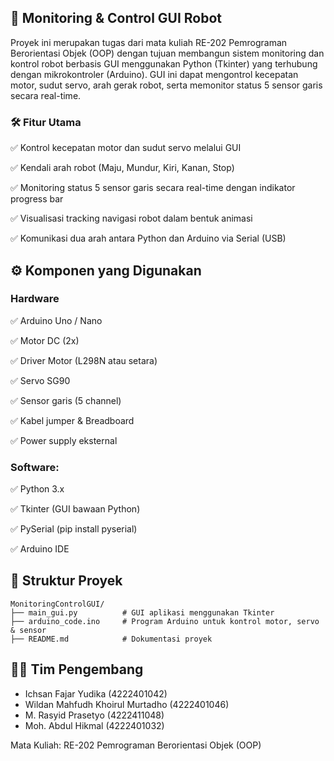 ## 📡 Monitoring & Control GUI Robot

Proyek ini merupakan tugas dari mata kuliah RE-202 Pemrograman Berorientasi Objek (OOP) dengan tujuan membangun sistem monitoring dan kontrol robot berbasis GUI menggunakan Python (Tkinter) yang terhubung dengan mikrokontroler (Arduino). GUI ini dapat mengontrol kecepatan motor, sudut servo, arah gerak robot, serta memonitor status 5 sensor garis secara real-time.

### 🛠️ Fitur Utama

✅ Kontrol kecepatan motor dan sudut servo melalui GUI

✅ Kendali arah robot (Maju, Mundur, Kiri, Kanan, Stop)

✅ Monitoring status 5 sensor garis secara real-time dengan indikator progress bar

✅ Visualisasi tracking navigasi robot dalam bentuk animasi

✅ Komunikasi dua arah antara Python dan Arduino via Serial (USB)

## ⚙️ Komponen yang Digunakan

### Hardware

✅ Arduino Uno / Nano

✅ Motor DC (2x)

✅ Driver Motor (L298N atau setara)

✅ Servo SG90

✅ Sensor garis (5 channel)

✅ Kabel jumper & Breadboard

✅ Power supply eksternal

### Software:

✅ Python 3.x

✅ Tkinter (GUI bawaan Python)

✅ PySerial (pip install pyserial)

✅ Arduino IDE

## 🧩 Struktur Proyek

```
MonitoringControlGUI/
├── main_gui.py          # GUI aplikasi menggunakan Tkinter
├── arduino_code.ino     # Program Arduino untuk kontrol motor, servo & sensor
├── README.md            # Dokumentasi proyek
```

## 🧑‍💻 Tim Pengembang

- Ichsan Fajar Yudika (4222401042)
- Wildan Mahfudh Khoirul Murtadho (4222401046)
- M. Rasyid Prasetyo (4222411048)
- Moh. Abdul Hikmal (4222401032)

Mata Kuliah: RE-202 Pemrograman Berorientasi Objek (OOP)
